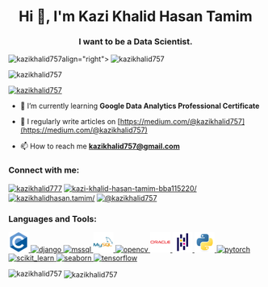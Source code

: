 <h1 align="center">Hi 👋, I'm Kazi Khalid Hasan Tamim</h1>
<h3 align="center">I want to be a Data Scientist.</h3>



<p align="left"> <img src="https://user-images.githubusercontent.com/113050909/223906486-c592f30f-ee8d-4f09-a2b1-16915050298b.gif" alt="kazikhalid757" 

 align="right"> <img src="https://user-images.githubusercontent.com/113050909/223906346-dbfe3d6a-f168-4972-a55e-8342a8d0f207.gif" alt="kazikhalid757" /> </p>





<p align="left"> <img src="https://komarev.com/ghpvc/?username=kazikhalid757&label=Profile%20views&color=0e75b6&style=flat" alt="kazikhalid757" /> </p>

<p align="left"> <a href="https://github.com/ryo-ma/github-profile-trophy"><img src="https://github-profile-trophy.vercel.app/?username=kazikhalid757" alt="kazikhalid757" /></a> </p>

- 🌱 I’m currently learning **Google Data Analytics Professional Certificate**

- 📝 I regularly write articles on [https://medium.com/@kazikhalid757](https://medium.com/@kazikhalid757)

- 📫 How to reach me **kazikhalid757@gmail.com**

<h3 align="left">Connect with me:</h3>
<p align="left">
<a href="https://twitter.com/kazikhalid777" target="blank"><img align="center" src="https://raw.githubusercontent.com/rahuldkjain/github-profile-readme-generator/master/src/images/icons/Social/twitter.svg" alt="kazikhalid777" height="30" width="40" /></a>
<a href="https://linkedin.com/in/kazi-khalid-hasan-tamim-bba115220/" target="blank"><img align="center" src="https://raw.githubusercontent.com/rahuldkjain/github-profile-readme-generator/master/src/images/icons/Social/linked-in-alt.svg" alt="kazi-khalid-hasan-tamim-bba115220/" height="30" width="40" /></a>
<a href="https://fb.com/kazikhalidhasan.tamim/" target="blank"><img align="center" src="https://raw.githubusercontent.com/rahuldkjain/github-profile-readme-generator/master/src/images/icons/Social/facebook.svg" alt="kazikhalidhasan.tamim/" height="30" width="40" /></a>
<a href="https://medium.com/@kazikhalid757" target="blank"><img align="center" src="https://raw.githubusercontent.com/rahuldkjain/github-profile-readme-generator/master/src/images/icons/Social/medium.svg" alt="@kazikhalid757" height="30" width="40" /></a>
</p>

<h3 align="left">Languages and Tools:</h3>
<p align="left"> <a href="https://www.cprogramming.com/" target="_blank" rel="noreferrer"> <img src="https://raw.githubusercontent.com/devicons/devicon/master/icons/c/c-original.svg" alt="c" width="40" height="40"/> </a> <a href="https://www.djangoproject.com/" target="_blank" rel="noreferrer"> <img src="https://cdn.worldvectorlogo.com/logos/django.svg" alt="django" width="40" height="40"/> </a> <a href="https://www.microsoft.com/en-us/sql-server" target="_blank" rel="noreferrer"> <img src="https://www.svgrepo.com/show/303229/microsoft-sql-server-logo.svg" alt="mssql" width="40" height="40"/> </a> <a href="https://www.mysql.com/" target="_blank" rel="noreferrer"> <img src="https://raw.githubusercontent.com/devicons/devicon/master/icons/mysql/mysql-original-wordmark.svg" alt="mysql" width="40" height="40"/> </a> <a href="https://opencv.org/" target="_blank" rel="noreferrer"> <img src="https://www.vectorlogo.zone/logos/opencv/opencv-icon.svg" alt="opencv" width="40" height="40"/> </a> <a href="https://www.oracle.com/" target="_blank" rel="noreferrer"> <img src="https://raw.githubusercontent.com/devicons/devicon/master/icons/oracle/oracle-original.svg" alt="oracle" width="40" height="40"/> </a> <a href="https://pandas.pydata.org/" target="_blank" rel="noreferrer"> <img src="https://raw.githubusercontent.com/devicons/devicon/2ae2a900d2f041da66e950e4d48052658d850630/icons/pandas/pandas-original.svg" alt="pandas" width="40" height="40"/> </a> <a href="https://www.python.org" target="_blank" rel="noreferrer"> <img src="https://raw.githubusercontent.com/devicons/devicon/master/icons/python/python-original.svg" alt="python" width="40" height="40"/> </a> <a href="https://pytorch.org/" target="_blank" rel="noreferrer"> <img src="https://www.vectorlogo.zone/logos/pytorch/pytorch-icon.svg" alt="pytorch" width="40" height="40"/> </a> <a href="https://scikit-learn.org/" target="_blank" rel="noreferrer"> <img src="https://upload.wikimedia.org/wikipedia/commons/0/05/Scikit_learn_logo_small.svg" alt="scikit_learn" width="40" height="40"/> </a> <a href="https://seaborn.pydata.org/" target="_blank" rel="noreferrer"> <img src="https://seaborn.pydata.org/_images/logo-mark-lightbg.svg" alt="seaborn" width="40" height="40"/> </a> <a href="https://www.tensorflow.org" target="_blank" rel="noreferrer"> <img src="https://www.vectorlogo.zone/logos/tensorflow/tensorflow-icon.svg" alt="tensorflow" width="40" height="40"/> </a> </p>

<p><img align="left" src="https://github-readme-stats.vercel.app/api/top-langs?username=kazikhalid757&show_icons=true&locale=en&layout=compact" alt="kazikhalid757" /></p>

<p>&nbsp;<img align="center" src="https://github-readme-stats.vercel.app/api?username=kazikhalid757&show_icons=true&locale=en" alt="kazikhalid757" /></p>
